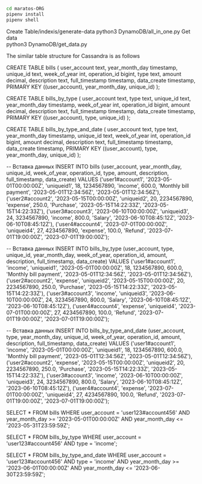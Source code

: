 ```bash
cd maratos-ORG
pipenv install
pipenv shell
```

Create Table/indexis/generate-data
    python3 DynamoDB/all_in_one.py
Get data    
    python3 DynamoDB/get_data.py




The similar table structure for Cassandra is as follows    

CREATE TABLE bills (
    user_account text,
    year_month_day timestamp,
    unique_id text,
    week_of_year int,
    operation_id bigint,
    type text,
    amount decimal,
    description text,
    full_timestamp timestamp,
    data_create timestamp,
    PRIMARY KEY ((user_account), year_month_day, unique_id)
);

CREATE TABLE bills_by_type (
    user_account text,
    type text,
    unique_id text,
    year_month_day timestamp,
    week_of_year int,
    operation_id bigint,
    amount decimal,
    description text,
    full_timestamp timestamp,
    data_create timestamp,
    PRIMARY KEY ((user_account), type, unique_id)
);

CREATE TABLE bills_by_type_and_date (
    user_account text,
    type text,
    year_month_day timestamp,
    unique_id text,
    week_of_year int,
    operation_id bigint,
    amount decimal,
    description text,
    full_timestamp timestamp,
    data_create timestamp,
    PRIMARY KEY ((user_account), type, year_month_day, unique_id)
);


-- Вставка данных
INSERT INTO bills (user_account, year_month_day, unique_id, week_of_year, operation_id, type, amount, description, full_timestamp, data_create)
VALUES 
('user1#account1', '2023-05-01T00:00:00Z', 'uniqueid1', 18, 1234567890, 'income', 600.0, 'Monthly bill payment', '2023-05-01T12:34:56Z', '2023-05-01T12:34:56Z'),
('user2#account2', '2023-05-15T00:00:00Z', 'uniqueid2', 20, 2234567890, 'expense', 250.0, 'Purchase', '2023-05-15T14:22:33Z', '2023-05-15T14:22:33Z'),
('user3#account3', '2023-06-10T00:00:00Z', 'uniqueid3', 24, 3234567890, 'income', 800.0, 'Salary', '2023-06-10T08:45:12Z', '2023-06-10T08:45:12Z'),
('user4#account4', '2023-07-01T00:00:00Z', 'uniqueid4', 27, 4234567890, 'expense', 100.0, 'Refund', '2023-07-01T19:00:00Z', '2023-07-01T19:00:00Z');

-- Вставка данных
INSERT INTO bills_by_type (user_account, type, unique_id, year_month_day, week_of_year, operation_id, amount, description, full_timestamp, data_create)
VALUES 
('user1#account1', 'income', 'uniqueid1', '2023-05-01T00:00:00Z', 18, 1234567890, 600.0, 'Monthly bill payment', '2023-05-01T12:34:56Z', '2023-05-01T12:34:56Z'),
('user2#account2', 'expense', 'uniqueid2', '2023-05-15T00:00:00Z', 20, 2234567890, 250.0, 'Purchase', '2023-05-15T14:22:33Z', '2023-05-15T14:22:33Z'),
('user3#account3', 'income', 'uniqueid3', '2023-06-10T00:00:00Z', 24, 3234567890, 800.0, 'Salary', '2023-06-10T08:45:12Z', '2023-06-10T08:45:12Z'),
('user4#account4', 'expense', 'uniqueid4', '2023-07-01T00:00:00Z', 27, 4234567890, 100.0, 'Refund', '2023-07-01T19:00:00Z', '2023-07-01T19:00:00Z');

-- Вставка данных
INSERT INTO bills_by_type_and_date (user_account, type, year_month_day, unique_id, week_of_year, operation_id, amount, description, full_timestamp, data_create)
VALUES 
('user1#account1', 'income', '2023-05-01T00:00:00Z', 'uniqueid1', 18, 1234567890, 600.0, 'Monthly bill payment', '2023-05-01T12:34:56Z', '2023-05-01T12:34:56Z'),
('user2#account2', 'expense', '2023-05-15T00:00:00Z', 'uniqueid2', 20, 2234567890, 250.0, 'Purchase', '2023-05-15T14:22:33Z', '2023-05-15T14:22:33Z'),
('user3#account3', 'income', '2023-06-10T00:00:00Z', 'uniqueid3', 24, 3234567890, 800.0, 'Salary', '2023-06-10T08:45:12Z', '2023-06-10T08:45:12Z'),
('user4#account4', 'expense', '2023-07-01T00:00:00Z', 'uniqueid4', 27, 4234567890, 100.0, 'Refund', '2023-07-01T19:00:00Z', '2023-07-01T19:00:00Z');


SELECT * FROM bills
WHERE user_account = 'user123#account456'
AND year_month_day >= '2023-05-01T00:00:00Z'
AND year_month_day <= '2023-05-31T23:59:59Z';

SELECT * FROM bills_by_type
WHERE user_account = 'user123#account456'
AND type = 'income';

SELECT * FROM bills_by_type_and_date
WHERE user_account = 'user123#account456'
AND type = 'income'
AND year_month_day >= '2023-06-01T00:00:00Z'
AND year_month_day <= '2023-06-30T23:59:59Z';
